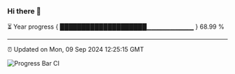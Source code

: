 ### Hi there 👋

⏳ Year progress { ████████████████████▁▁▁▁▁▁▁▁▁▁ } 68.99 %

---

⏰ Updated on Mon, 09 Sep 2024 12:25:15 GMT

![Progress Bar CI](https://github.com/liununu/liununu/workflows/Progress%20Bar%20CI/badge.svg)
